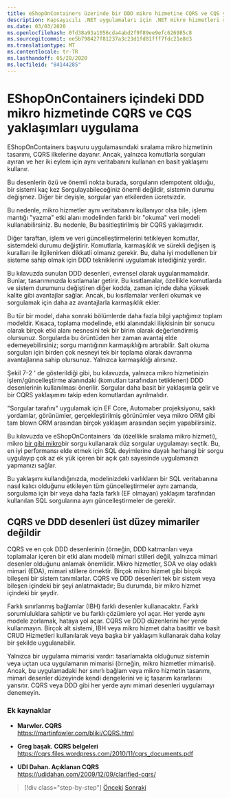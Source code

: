 ```yaml
---
title: eShopOnContainers üzerinde bir DDD mikro hizmetine CQRS ve CQS yaklaşımları uygulama
description: Kapsayıcılı .NET uygulamaları için .NET mikro hizmetleri mimarisi | CQRS 'nin eShopOnContainers 'daki sıralama mikro hizmetinde uygulanma biçimini anlayın.
ms.date: 03/03/2020
ms.openlocfilehash: 0fd38a93a1056cda4abd2f9f89ee9efc626985c8
ms.sourcegitcommit: ee5b798427f81237a3c23d1fd81fff7fdc21e8d3
ms.translationtype: MT
ms.contentlocale: tr-TR
ms.lasthandoff: 05/28/2020
ms.locfileid: "84144285"
---
```

# <a name="apply-cqrs-and-cqs-approaches-in-a-ddd-microservice-in-eshoponcontainers"></a>EShopOnContainers içindeki DDD mikro hizmetinde CQRS ve CQS yaklaşımları uygulama

EShopOnContainers başvuru uygulamasındaki sıralama mikro hizmetinin tasarımı, CQRS ilkelerine dayanır. Ancak, yalnızca komutlarla sorguları ayıran ve her iki eylem için aynı veritabanını kullanan en basit yaklaşımı kullanır.

Bu desenlerin özü ve önemli nokta burada, sorguların ıdempotent olduğu, bir sistemi kaç kez Sorgulayabileceğiniz önemli değildir, sistemin durumu değişmez. Diğer bir deyişle, sorgular yan etkilerden ücretsizdir.

Bu nedenle, mikro hizmetler aynı veritabanını kullanıyor olsa bile, işlem mantığı "yazma" etki alanı modelinden farklı bir "okuma" veri modeli kullanabilirsiniz. Bu nedenle, Bu basitleştirilmiş bir CQRS yaklaşımıdır.

Diğer taraftan, işlem ve veri güncelleştirmelerini tetikleyen komutlar, sistemdeki durumu değiştirir. Komutlarla, karmaşıklık ve sürekli değişen iş kuralları ile ilgilenirken dikkatli olmanız gerekir. Bu, daha iyi modellenen bir sisteme sahip olmak için DDD tekniklerini uygulamak istediğiniz yerdir.

Bu kılavuzda sunulan DDD desenleri, evrensel olarak uygulanmamalıdır. Bunlar, tasarımınızda kısıtlamalar getirir. Bu kısıtlamalar, özellikle komutlarda ve sistem durumunu değiştiren diğer kodda, zaman içinde daha yüksek kalite gibi avantajlar sağlar. Ancak, bu kısıtlamalar verileri okumak ve sorgulamak için daha az avantajlarla karmaşıklık ekler.

Bu tür bir model, daha sonraki bölümlerde daha fazla bilgi yaptığımız toplam modeldir. Kısaca, toplama modelinde, etki alanındaki ilişkisinin bir sonucu olarak birçok etki alanı nesnesini tek bir birim olarak değerlendirmiş olursunuz. Sorgularda bu örüntüden her zaman avantaj elde edemeyebilirsiniz; sorgu mantığının karmaşıklığını artırabilir. Salt okuma sorguları için birden çok nesneyi tek bir toplama olarak davranma avantajlarına sahip olursunuz. Yalnızca karmaşıklığı alırsınız.

Şekil 7-2 ' de gösterildiği gibi, bu kılavuzda, yalnızca mikro hizmetinizin işlem/güncelleştirme alanındaki (komutları tarafından tetiklenen) DDD desenlerinin kullanılması önerilir. Sorgular daha basit bir yaklaşımla gelir ve bir CQRS yaklaşımını takip eden komutlardan ayrılmalıdır.

"Sorgular tarafını" uygulamak için EF Core, Automaber projeksiyonu, saklı yordamlar, görünümler, gerçekleştirilmiş görünümler veya mikro ORM gibi tam blown ORM arasından birçok yaklaşım arasından seçim yapabilirsiniz.

Bu kılavuzda ve eShopOnContainers 'da (özellikle sıralama mikro hizmeti), mikro [bir gibi mikro](https://github.com/StackExchange/dapper-dot-net)bir sorgu kullanarak düz sorgular uygulamayı seçtik. Bu, en iyi performansı elde etmek için SQL deyimlerine dayalı herhangi bir sorgu uygulayıp çok az ek yük içeren bir açık çatı sayesinde uygulamanızı yapmanızı sağlar.

Bu yaklaşımı kullandığınızda, modelinizdeki varlıkların bir SQL veritabanına nasıl kalıcı olduğunu etkileyen tüm güncelleştirmeler aynı zamanda, sorgulama için bir veya daha fazla farklı (EF olmayan) yaklaşım tarafından kullanılan SQL sorgularına ayrı güncelleştirmeler de gerekir.

## <a name="cqrs-and-ddd-patterns-are-not-top-level-architectures"></a>CQRS ve DDD desenleri üst düzey mimariler değildir

CQRS ve en çok DDD desenlerinin (örneğin, DDD katmanları veya toplamalar içeren bir etki alanı modeli) mimari stilleri değil, yalnızca mimari desenler olduğunu anlamak önemlidir. Mikro hizmetler, SOA ve olay odaklı mimari (EDA), mimari stillere örnektir. Birçok mikro hizmet gibi birçok bileşeni bir sistem tanımlarlar. CQRS ve DDD desenleri tek bir sistem veya bileşen içindeki bir şeyi anlatmaktadır; Bu durumda, bir mikro hizmet içindeki bir şeydir.

Farklı sınırlanmış bağlamlar (IBH) farklı desenler kullanacaktır. Farklı sorumluluklara sahiptir ve bu farklı çözümlere yol açar. Her yerde aynı modele zorlamak, hataya yol açar. CQRS ve DDD düzenlerini her yerde kullanmayın. Birçok alt sistemi, IBH veya mikro hizmet daha basittir ve basit CRUD Hizmetleri kullanılarak veya başka bir yaklaşım kullanarak daha kolay bir şekilde uygulanabilir.

Yalnızca bir uygulama mimarisi vardır: tasarlamakta olduğunuz sistemin veya uçtan uca uygulamanın mimarisi (örneğin, mikro hizmetler mimarisi). Ancak, bu uygulamadaki her sınırlı bağlam veya mikro hizmetin tasarımı, mimari desenler düzeyinde kendi dengelerini ve iç tasarım kararlarını yansıtır. CQRS veya DDD gibi her yerde aynı mimari desenleri uygulamayı denemeyin.

### <a name="additional-resources"></a>Ek kaynaklar

- **Marwler. CQRS** \
  <https://martinfowler.com/bliki/CQRS.html>

- **Greg başak. CQRS belgeleri** \
  <https://cqrs.files.wordpress.com/2010/11/cqrs_documents.pdf>

- **UDI Dahan. Açıklanan CQRS** \
  <https://udidahan.com/2009/12/09/clarified-cqrs/>

>[!div class="step-by-step"]
>[Önceki](apply-simplified-microservice-cqrs-ddd-patterns.md) 
> [Sonraki](cqrs-microservice-reads.md)
